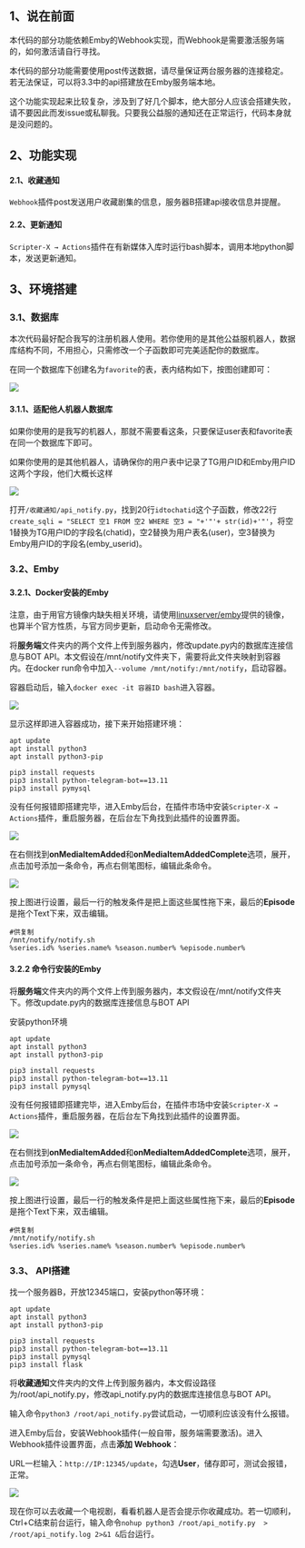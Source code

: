 ## 1、说在前面

本代码的部分功能依赖Emby的Webhook实现，而Webhook是需要激活服务端的，如何激活请自行寻找。

本代码的部分功能需要使用post传送数据，请尽量保证两台服务器的连接稳定。若无法保证，可以将3.3中的api搭建放在Emby服务端本地。

这个功能实现起来比较复杂，涉及到了好几个脚本，绝大部分人应该会搭建失败，请不要因此而发issue或私聊我。只要我公益服的通知还在正常运行，代码本身就是没问题的。



## 2、功能实现

#### 2.1、收藏通知

`Webhook`插件post发送用户收藏剧集的信息，服务器B搭建api接收信息并提醒。

#### 2.2、更新通知

`Scripter-X → Actions`插件在有新媒体入库时运行bash脚本，调用本地python脚本，发送更新通知。



## 3、环境搭建

### 3.1、数据库

本次代码最好配合我写的注册机器人使用。若你使用的是其他公益服机器人，数据库结构不同，不用担心，只需修改一个子函数即可完美适配你的数据库。

在同一个数据库下创建名为`favorite`的表，表内结构如下，按图创建即可：

![](http://tva1.sinaimg.cn/large/007dA9Degy1h771lcytk8j30uv03zgnd.jpg)

#### 3.1.1、适配他人机器人数据库

如果你使用的是我写的机器人，那就不需要看这条，只要保证user表和favorite表在同一个数据库下即可。

如果你使用的是其他机器人，请确保你的用户表中记录了TG用户ID和Emby用户ID这两个字段，他们大概长这样

![](http://tva1.sinaimg.cn/large/007dA9Degy1h771phzvp9j30da02ddgo.jpg)

打开`/收藏通知/api_notify.py`，找到20行`idtochatid`这个子函数，修改22行`create_sqli = "SELECT 空1 FROM 空2 WHERE 空3 = "+'"'+ str(id)+'"'`，将空1替换为TG用户ID的字段名(chatid)，空2替换为用户表名(user)，空3替换为Emby用户ID的字段名(emby_userid)。



### 3.2、Emby

#### 3.2.1、Docker安装的Emby

注意，由于用官方镜像内缺失相关环境，请使用[linuxserver/emby](https://hub.docker.com/r/linuxserver/emby)提供的镜像，也算半个官方性质，与官方同步更新，启动命令无需修改。

将**服务端**文件夹内的两个文件上传到服务器内，修改update.py内的数据库连接信息与BOT API。本文假设在/mnt/notify文件夹下，需要将此文件夹映射到容器内。在docker run命令中加入`--volume /mnt/notify:/mnt/notify`，启动容器。

容器启动后，输入`docker exec -it 容器ID bash`进入容器。

![](http://tva1.sinaimg.cn/large/007dA9Degy1h771ewl3q5j30ee01o0tl.jpg)

显示这样即进入容器成功，接下来开始搭建环境：

```
apt update
apt install python3
apt install python3-pip

pip3 install requests
pip3 install python-telegram-bot==13.11
pip3 install pymysql
```

没有任何报错即搭建完毕，进入Emby后台，在插件市场中安装`Scripter-X → Actions`插件，重启服务器，在后台左下角找到此插件的设置界面。

![](http://tva1.sinaimg.cn/large/007dA9Degy1h7724vgxhij31z40z3wny.jpg)

在右侧找到**onMedialtemAdded**和**onMedialtemAddedComplete**选项，展开，点击加号添加一条命令，再点右侧笔图标，编辑此条命令。

![](http://tva1.sinaimg.cn/large/007dA9Degy1h77279cxvhj31nj0hek82.jpg)

按上图进行设置，最后一行的触发条件是把上面这些属性拖下来，最后的**Episode**是拖个Text下来，双击编辑。

```
#供复制
/mnt/notify/notify.sh
%series.id% %series.name% %season.number% %episode.number%
```



#### 3.2.2 命令行安装的Emby

将**服务端**文件夹内的两个文件上传到服务器内，本文假设在/mnt/notify文件夹下。修改update.py内的数据库连接信息与BOT API

安装python环境

```
apt update
apt install python3
apt install python3-pip

pip3 install requests
pip3 install python-telegram-bot==13.11
pip3 install pymysql
```

没有任何报错即搭建完毕，进入Emby后台，在插件市场中安装`Scripter-X → Actions`插件，重启服务器，在后台左下角找到此插件的设置界面。

![](http://tva1.sinaimg.cn/large/007dA9Degy1h7724vgxhij31z40z3wny.jpg)

在右侧找到**onMedialtemAdded**和**onMedialtemAddedComplete**选项，展开，点击加号添加一条命令，再点右侧笔图标，编辑此条命令。

![](http://tva1.sinaimg.cn/large/007dA9Degy1h77279cxvhj31nj0hek82.jpg)

按上图进行设置，最后一行的触发条件是把上面这些属性拖下来，最后的**Episode**是拖个Text下来，双击编辑。

```
#供复制
/mnt/notify/notify.sh
%series.id% %series.name% %season.number% %episode.number%
```



### 3.3、 API搭建

找一个服务器B，开放12345端口，安装python等环境：

```
apt update
apt install python3
apt install python3-pip

pip3 install requests
pip3 install python-telegram-bot==13.11
pip3 install pymysql
pip3 install flask
```

将**收藏通知**文件夹内的文件上传到服务器内，本文假设路径为/root/api_notify.py，修改api_notify.py内的数据库连接信息与BOT API。

输入命令`python3 /root/api_notify.py`尝试启动，一切顺利应该没有什么报错。

进入Emby后台，安装Webhook插件(一般自带，服务端需要激活)。进入Webhook插件设置界面，点击**添加 Webhook**：

URL一栏输入：`http://IP:12345/update`，勾选**User**，储存即可，测试会报错，正常。

![](http://tva1.sinaimg.cn/large/007dA9Degy1h772qezp4ej316u0s7n0c.jpg)

现在你可以去收藏一个电视剧，看看机器人是否会提示你收藏成功。若一切顺利，Ctrl+C结束前台运行，输入命令`nohup python3 /root/api_notify.py  > /root/api_notify.log 2>&1 &`后台运行。

